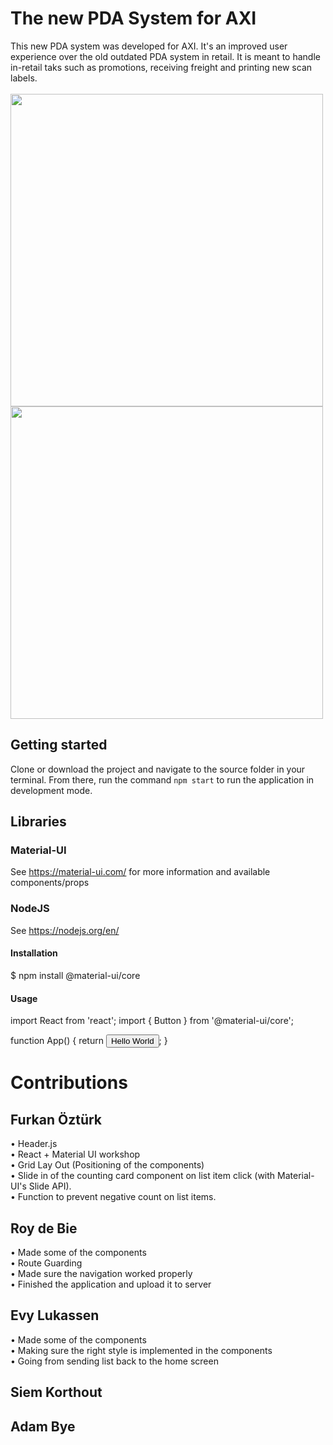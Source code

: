 # The new PDA System for AXI
This new PDA system was developed for AXI. It's an improved user experience over the old outdated PDA system in retail. It is meant to handle in-retail taks such as promotions, receiving freight and printing new scan labels. <br> <br>
<a href="url"><img src="https://i.imgur.com/ukqovmc.png" height="500"  ></a>
<a href="url"><img src="https://i.imgur.com/YbhlHK0.png" height="500"  ></a>

## Getting started
Clone or download the project and navigate to the source folder in your terminal. From there, run the command `npm start` to run the application in development mode.

## Libraries
### Material-UI
See https://material-ui.com/ for more information and available components/props

### NodeJS
See https://nodejs.org/en/

#### Installation
$ npm install @material-ui/core

#### Usage 
import React from 'react';
import { Button } from '@material-ui/core';

function App() {
  return <Button color="primary">Hello World</Button>;
}
# Contributions
## Furkan Öztürk
• Header.js <br>
• React + Material UI workshop <br>
• Grid Lay Out (Positioning of the components) <br>
• Slide in of the counting card component on list item click (with Material-UI's Slide API). <br>
• Function to prevent negative count on list items. <br>

## Roy de Bie
• Made some of the components <br>
• Route Guarding <br>
• Made sure the navigation worked properly <br>
• Finished the application and upload it to server <br>

## Evy Lukassen
• Made some of the components <br>
• Making sure the right style is implemented in the components <br>
• Going from sending list back to the home screen

## Siem Korthout


## Adam Bye

